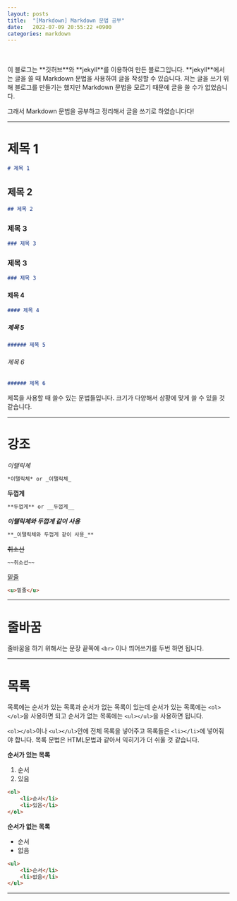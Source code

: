 ```yaml
---
layout: posts
title:  "[Markdown] Markdown 문법 공부"
date:   2022-07-09 20:55:22 +0900
categories: markdown
---
```

<br>
<br>
이 블로그는 **깃허브**와 **jekyll**를 이용하여 만든 블로그입니다.
**jekyll**에서는 글을 쓸 때 Markdown 문법을 사용하여 글을 작성할 수 있습니다. 저는 글을 쓰기 위해 블로그를 만들기는 했지만 Markdown 문법을 모르기 때문에 글을 쓸 수가 없었습니다.

그래서 Markdown 문법을 공부하고 정리해서 글을 쓰기로 하였습니다다!

___
# 제목 1
```markdown
# 제목 1
```

## 제목 2
```markdown
## 제목 2
```

### 제목 3
```markdown
### 제목 3
```

### 제목 3
```markdown
### 제목 3
```

#### 제목 4
```markdown
#### 제목 4
```

##### 제목 5
```markdown
###### 제목 5
```

###### 제목 6
```markdown
###### 제목 6
```

제목을 사용할 때 쓸수 있는 문법들입니다. 크기가 다양해서 상황에 맞게 쓸 수 있을 것 같습니다.

___
# 강조

*이탤릭체*
```markdown
*이탤릭체* or _이탤릭체_
```

**두껍게** 
```markdown
**두껍게** or __두껍게__
```

**_이탤릭체와 두껍게 같이 사용_** 
```markdown
**_이탤릭체와 두껍게 같이 사용_**
```

~~취소선~~ 
```markdown
~~취소선~~
```

<u>밑줄</u> 
```markdown
<u>밑줄</u>
```

___
# 줄바꿈

줄바꿈을 하기 위해서는 문장 끝쪽에 `<br>` 이나 띄어쓰기를 두번 하면 됩니다.

___
# 목록

목록에는 순서가 있는 목록과 순서가 없는 목록이 있는데 순서가 있는 목록에는 `<ol></ol>`을 사용하면 되고 순서가 없는 목록에는 `<ul></ul>`을 사용하면 됩니다. 

`<ol></ol>`이나 `<ul></ul>`안에 전체 목록을 넣어주고 목록들은 `<li></li>`에 넣어줘야 합니다. 목록 문법은 HTML문법과 같아서 익히기가 더 쉬울 것 같습니다.

**순서가 있는 목록**

<ol>
    <li>순서</li>
    <li>있음</li>
</ol>


```markdown
<ol>  
    <li>순서</li>
    <li>있음</li>  
</ol>
```

**순서가 없는 목록**

<ul>
    <li>순서</li>
    <li>없음</li>
</ul>

```markdown
<ul> 
    <li>순서</li>
    <li>없음</li>
</ul>
```
___